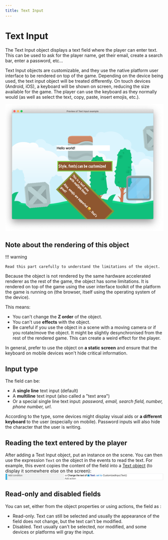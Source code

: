 ```yaml
---
title: Text Input
---
```

# Text Input

The Text Input object displays a text field where the player can enter text. This can be used to ask for the player name, get their email, create a search bar, enter a password, etc...

Text Input objects are customizable, and they use the native platform user interface to be rendered on top of the game. Depending on the device being used, the text input object will be treated differently. On touch devices (Android, iOS), a keyboard will be shown on screen, reducing the size available for the game. The player can use the keyboard as they normally would (as well as select the text, copy, paste, insert emojis, etc.).

![](pasted/20220310-005743.png)

## Note about the rendering of this object

!!! warning

    Read this part carefully to understand the limitations of the object.

Because the object is not rendered by the same hardware accelerated renderer as the rest of the game, the object has some limitations. It is rendered on top of the game using the user interface toolkit of the platform the game is running on (the browser, itself using the operating system of the device).

This means:

- You can't change the **Z order** of the object.
- You can't use **effects** with the object.
- Be careful if you use the object in a scene with a moving camera or if you rotate/move the object. It might be slightly desynchronised from the rest of the rendered game. This can create a weird effect for the player.

In general, prefer to use the object on **a static screen** and ensure that the keyboard on mobile devices won't hide critical information.

## Input type

The field can be:

* A **single line** text input (default)
* A **multiline** text input (also called a "text area")
* Or a special single line text input: *password, email, search field, number, phone number, url*.

According to the type, some devices might display visual aids or **a different keyboard** to the user (especially on mobile). Password inputs will also hide the character that the user is writing.

## Reading the text entered by the player

After adding a Text Input object, put an instance on the scene. You can then use the expression `Text` on the object in the events to read the text. For example, this event copies the content of the field into a [Text object](/gdevelop5/objects/text) (to display it somewhere else on the screen):
![](pasted/20220310-010309.png)

## Read-only and disabled fields

You can set, either from the object properties or using actions, the field as :

* Read-only. Text can still be selected and usually the appearance of the field does not change, but the text can't be modified.
* Disabled. Text usually can't be selected, nor modified, and some devices or platforms will gray the input.
